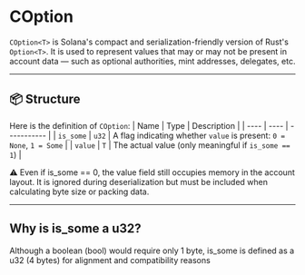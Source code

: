 # COption

`COption<T>` is Solana's compact and serialization-friendly version of Rust's `Option<T>`.
It is used to represent values that may or may not be present in account data — such as optional authorities, mint addresses, delegates, etc.

---

## 📦 Structure

Here is the definition of `COption`:
| Name | Type | Description |
| ---- | ---- | ----------- |
| `is_some` | `u32` | A flag indicating whether `value` is present: `0 = None`, `1 = Some` |
| `value` | `T` | The actual value (only meaningful if `is_some == 1`) |

⚠️ Even if is_some == 0, the value field still occupies memory in the account layout.
It is ignored during deserialization but must be included when calculating byte size or packing data.

---

## Why is is_some a u32?

Although a boolean (bool) would require only 1 byte, is_some is defined as a u32 (4 bytes) for alignment and compatibility reasons
